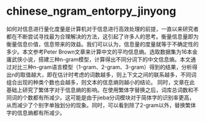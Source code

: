 # chinese_ngram_entorpy_jinyong
如何对信息进行量化度量是计算机对于信息进行高效处理的前提，一直以来研究者都在不断尝试寻找最为合理解决的方法，这引起了许多人的思考。衡量信息量即为衡量信息价值，信息带来的效益。我们可以认为，信息量的度量就等于不确定性的多少。本文参考Peter Brown文章来计算中文的平均信息熵。选取数据集为16本金庸武侠小说，搭建三种n-gram模型，计算得出不同分词下的中文信息熵。本文通过对比三种n-gram语言模型（1-gram、2-gram、3-gram）得到的结果，分析得出n的取值越大，即在估计时考虑的词数越多，则上下文之间的联系越多，不同词组合出现的种类个数也会越多，则文本的信息熵则越小的结论。
同时，文章在此基础上研究了繁体字对于信息熵的影响。在使用繁体字替换之后，词库总词数和不同词的个数都有所减少。这可能是由于jieba分词模块对于简体字的识别率更高，从而减少了个别字单独划分的现象。同时，可以看到除了2-gram以外，替换繁体字的信息熵都有所减少。
